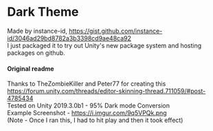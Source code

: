 # Dark Theme
Made by instance-id, https://gist.github.com/instance-id/3046ad29bd8782a3b3398cd9ae48ca92  
I just packaged it to try out Unity's new package system and hosting packages on github.

#### Original readme  
Thanks to TheZombieKiller and Peter77 for creating this  
https://forum.unity.com/threads/editor-skinning-thread.711059/#post-4785434  
Tested on Unity 2019.3.0b1 - 95% Dark mode Conversion  
Example Screenshot - https://i.imgur.com/9q5VPQk.png  
(Note - Once I ran this, I had to hit play and then it took effect)  
